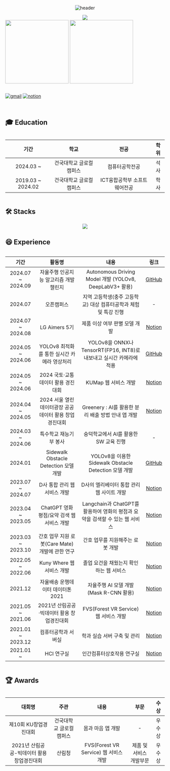 <!-- 인사 -->
<div align = "center">

![header](https://capsule-render.vercel.app/api?type=rounded&color=0:43cea2,100:185a9d&fontColor=f7f5f5&text=Welcome%20to%20Taehyun's%20GitHub%20👋&animation=twinkling&fontSize=40&fontAlignY=50&fontAlign=50&height=180)

</div>

<div align = "center">
  <img src="https://hits.seeyoufarm.com/api/count/incr/badge.svg?url=https%3A%2F%2Fgithub.com%2Fthe0807&count_bg=%2379C83D&title_bg=%23555555&icon=github.svg&icon_color=%23E7E7E7&title=visit&edge_flat=false">
</div>

<!-- 상태 카드 -->
<div align = "center" style="display:flex; flex-direction:row;">
  <a>
    <img height=200 align="center" src="https://github-readme-stats-the0807s-projects.vercel.app/api?username=the0807&include_all_commits=true&count_private=true&show_icons=true&hide_border=true&rank_icon=github&custom_title=Git%20Stats&theme=transparent" />
    <img height=200 align="center" src="https://github-readme-stats-the0807s-projects.vercel.app/api/top-langs?username=the0807&layout=compact&langs_count=8&hide_border=true&card_width=320&count_private=true&theme=transparent" />
  </a>

  <!--
  [![Solved.ac Profile](http://mazassumnida.wtf/api/v2/generate_badge?boj=the0807)](https://solved.ac/the0807/)
  -->
</div>
<br>

<div align = "center" style="display:flex; flex-direction:row;">
  
[![gmail](https://skillicons.dev/icons?i=gmail&theme=light)](mailto:the0807.eom@gmail.com)
[![notion](https://skillicons.dev/icons?i=notion&theme=light)](http://the0807.notion.site)

</div>

<br>

## 🎓 Education
<div align = "center" style="display:flex; flex-direction:row;">

| 기간 | 학교 | 전공 | 학위 |
| :------: | :------: | :------: | :------: |
| 2024.03 ~ | 건국대학교 글로컬캠퍼스 | 컴퓨터공학전공 | 석사 |
| 2019.03 ~ 2024.02 | 건국대학교 글로컬캠퍼스 | ICT융합공학부 소프트웨어전공 | 학사 |

</div>

<!-- Stack -->
## 🛠️ Stacks

<p align="center">
  <a href="https://skillicons.dev">
    <img src="https://skillicons.dev/icons?i=python,pytorch,flask,ros,raspberrypi,arduino,firebase,mysql,vue,ubuntu,anaconda,vscode&theme=light&perline=6" />
  </a>
</p>

## 😆 Experience
<div align = "center" style="display:flex; flex-direction:row;">

| 기간 | 활동명 | 내용 | 링크 |
| :------: | :------: | :------: | :------: |
| 2024.07 ~ 2024.09 | 자율주행 인공지능 알고리즘 개발 챌린지 | Autonomous Driving Model 개발 (YOLOv8, DeepLabV3+ 활용) | [GitHub](https://github.com/the0807/Autonomous-Driving-Model) |
| 2024.07 | 오픈캠퍼스 | 지역 고등학생(충주 고등학교) 대상 컴퓨터공학과 체험 및 특강 진행 | - |
| 2024.07 ~ 2024.08 | LG Aimers 5기 | 제품 이상 여부 판별 모델 개발 | [Notion](https://the0807.notion.site/96142016cc1141fa800665d9e152d877?p=cd4b0e16808e40cdb5d32bc802270411&pm=c) |
| 2024.05 ~ 2024.06 | YOLOv8 최적화를 통한 실시간 카메라 영상처리 | YOLOv8을 ONNX나 TensorRT(FP16, INT8)로 내보내고 실시간 카메라에 적용 | [GitHub](https://github.com/the0807/YOLOv8-ONNX-TensorRT) |
| 2024.05 ~ 2024.06 | 2024 국토·교통 데이터 활용 경진대회 | KUMap 웹 서비스 개발 | [Notion](https://the0807.notion.site/96142016cc1141fa800665d9e152d877?p=4768de3ea9014edf877c80163ba35899&pm=c) |
| 2024.04 ~ 2024.05 | 2024 서울 열린데이터광장 공공데이터 활용 창업경진대회 | Greenery : AI를 활용한 분리 배출 방법 안내 앱 개발 | [Notion](https://the0807.notion.site/96142016cc1141fa800665d9e152d877?p=a877d6327a1a4af4b190eee3c058c568&pm=c) |
| 2024.03 ~ 2024.06 | 특수학교 재능기부 봉사 | 숭덕학교에서 AI를 활용한 SW 교육 진행 | - |
| 2024.01 | Sidewalk Obstacle Detection 모델 개발 | YOLOv8을 이용한 Sidewalk Obstacle Detection 모델 개발 | [GitHub](https://github.com/the0807/Sidewalk-Obstacle-Detection) |
| 2023.07 ~ 2024.07 | D사 통합 관리 웹 서비스 개발 | D사의 엘리베이터 통합 관리 웹 사이트 개발 | [Notion](https://the0807.notion.site/96142016cc1141fa800665d9e152d877?p=ef19048830d341ce8719b514f4136dde&pm=c) |
| 2023.04 ~ 2023.05 | ChatGPT 영화 평점/요약 검색 웹 서비스 개발 | Langchain과 ChatGPT를 활용하여 영화의 평점과 요약을 검색할 수 있는 웹 서비스 | [Notion](https://the0807.notion.site/96142016cc1141fa800665d9e152d877?p=8f4ca5fd005b4df8b415c28cf89a6c3f&pm=c) |
| 2023.03 ~ 2023.10 | 간호 업무 지원 로봇(Care Mate) 개발에 관한 연구 | 간호 업무를 지원해주는 로봇 개발 | [Notion](https://the0807.notion.site/96142016cc1141fa800665d9e152d877?p=5e62154eb01f4058a17baf3db6895f4a&pm=c) |
| 2022.05 ~ 2022.06 | Kuny Where 웹 서비스 개발 | 졸업 요건을 채웠는지 확인하는 웹 서비스 | [Notion](https://the0807.notion.site/96142016cc1141fa800665d9e152d877?p=a4a7201eb6e744ddbd00ad451f80eb3b&pm=c) |
| 2021.12 | 자율배송 운행데이터 데이터톤 2021 | 자율주행 AI 모델 개발(Mask R-CNN 활용) | [Notion](https://the0807.notion.site/96142016cc1141fa800665d9e152d877?p=82a3a682636347459a850fd24d562416&pm=c) |
| 2021.05 ~ 2021.06 | 2021년 산림공공·빅데이터 활용 창업경진대회 | FVS(Forest VR Service) 웹 서비스 개발 | [Notion](https://the0807.notion.site/96142016cc1141fa800665d9e152d877?p=cd759e8b032f48028898a14260454e1c&pm=c) |
| 2021.01 ~ 2023.12 | 컴퓨터공학과 서버실 | 학과 실습 서버 구축 및 관리 | [Notion](https://the0807.notion.site/96142016cc1141fa800665d9e152d877?p=522a1dd7ef5548ec823133a00d7f223a&pm=c) |
| 2021.01 ~ | HCI 연구실 | 인간컴퓨터상호작용 연구실 | [Notion](https://the0807.notion.site/96142016cc1141fa800665d9e152d877?p=48aad74d4c124c7e910eb6bf6cb017b0&pm=c) |

</div>

## 🏆 Awards
<div align = "center" style="display:flex; flex-direction:row;">

| 대회명 | 주관 | 내용 | 부문 | 수상 |
| :------: | :------: | :------: | :------: | :------: |
| 제10회 KU창업경진대회 | 건국대학교 글로컬캠퍼스 | 몸과 마음 앱 개발 | - | 우수상 |
| 2021년 산림공공-빅데이터 활용 창업경진대회 | 산림청 | FVS(Forest VR Service) 웹 서비스 개발 | 제품 및 서비스 개발부문 | 우수상 |

</div>


<!--
**the0807/the0807** is a ✨ _special_ ✨ repository because its `README.md` (this file) appears on your GitHub profile.

Here are some ideas to get you started:

- 🔭 I’m currently working on ...
- 🌱 I’m currently learning ...
- 👯 I’m looking to collaborate on ...
- 🤔 I’m looking for help with ...
- 💬 Ask me about ...
- 📫 How to reach me: ...
- 😄 Pronouns: ...
- ⚡ Fun fact: ...
-->
